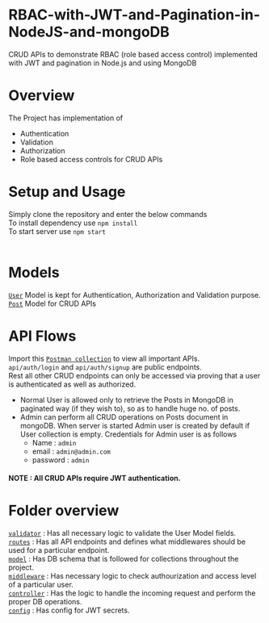 # RBAC-with-JWT-and-Pagination-in-NodeJS-and-mongoDB
CRUD APIs to demonstrate RBAC (role based access control) implemented with JWT and pagination in Node.js and using MongoDB

# Overview
 The Project has implementation of 
 * Authentication
 * Validation
 * Authorization
 * Role based access controls for CRUD APIs

# Setup and Usage
Simply clone the repository and enter the below commands <br/>
To install dependency use ```npm install``` <br/>
To start server use ```npm start```<br/>
<br/>

# Models
[```User```](https://github.com/xidddekate/CRUD-APIs-in-NodeJS/blob/main/models/user.js) Model is kept for Authentication, Authorization and Validation purpose.<br/>
[```Post```](https://github.com/xidddekate/CRUD-APIs-in-NodeJS/blob/main/models/posts.js) Model for CRUD APIs

# API Flows
Import this [```Postman collection```](https://github.com/xidddekate/CRUD-APIs-in-NodeJS/blob/main/AttainU.postman_collection.json) to view all important APIs.<br/>
```api/auth/login``` and ```api/auth/signup``` are public endpoints.<br/>
Rest all other CRUD endpoints can only be accessed via proving that a user is authenticated as well as authorized.
 * Normal User is allowed only to retrieve the Posts in MongoDB in paginated way (if they wish to), so as to handle huge no. of posts.
 * Admin can perform all CRUD operations on Posts document in mongoDB.
When server is started Admin user is created by default if User collection is empty. Credentials for Admin user is as follows 
    * Name : ```admin```
    * email : ```admin@admin.com```
    * password : ```admin```
 #### NOTE : All CRUD APIs require JWT authentication.

# Folder overview
[```validator```](https://github.com/xidddekate/CRUD-APIs-in-NodeJS/tree/main/validator) : Has all necessary logic to validate the User Model fields.<br/>
[```routes```](https://github.com/xidddekate/CRUD-APIs-in-NodeJS/tree/main/routes) : Has all API endpoints and defines what middlewares should be used for a particular endpoint.<br/>
[```model```](https://github.com/xidddekate/CRUD-APIs-in-NodeJS/tree/main/models) : Has DB schema that is followed for collections throughout the project.<br/>
[```middleware```](https://github.com/xidddekate/CRUD-APIs-in-NodeJS/tree/main/middleware) : Has necessary logic to check authourization and access level of a particular user.<br/>
[```controller```](https://github.com/xidddekate/CRUD-APIs-in-NodeJS/tree/main/controllers) : Has the logic to handle the incoming request and perform the proper DB operations.<br/>
[```config```](https://github.com/xidddekate/CRUD-APIs-in-NodeJS/tree/main/config) : Has config for JWT secrets.


